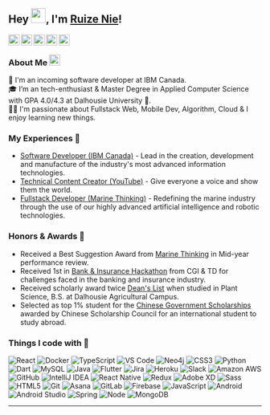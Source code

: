 ## Hey <img src="https://github.com/TheDudeThatCode/TheDudeThatCode/blob/master/Assets/Hi.gif" width="29px">, I'm [Ruize Nie](https://ruizenie.com/)! 

<a href="https://www.linkedin.com/in/ruize-nie-99b251140/">
  <img align="left" width="22px" src="https://cdn.jsdelivr.net/npm/simple-icons@v3/icons/linkedin.svg"  />
</a>
<a href="https://www.facebook.com/profile.php?id=100013284134591&ref=bookmarks" target="_blank">
  <img align="left" width="22px" src="https://cdn.jsdelivr.net/npm/simple-icons@v3/icons/facebook.svg" />
</a>
<a href="https://www.youtube.com/channel/UCWiC79M4FJ-Ylvk7lkk3n5A">
  <img align="left" width="22px" src="https://cdn.jsdelivr.net/npm/simple-icons@v3/icons/youtube.svg" />
</a>
<a href="mailto:ruize.nie@gmail.com">
  <img align="left" width="22px" src="https://cdn.jsdelivr.net/npm/simple-icons@v3/icons/gmail.svg" />
</a>
<a href="https://www.patreon.com/fullstackschool" target="_blank">
  <img align="left" width="22px" src="https://cdn.jsdelivr.net/npm/simple-icons@v3/icons/patreon.svg" />
</a>

<br />

### About Me <img src="https://emojis.slackmojis.com/emojis/images/1531849430/4246/blob-sunglasses.gif?1531849430" width="22"/>
💼 I'm an incoming software developer at IBM Canada. </br>
🎓 I’m an tech-enthusiast & Master Degree in Applied Computer Science with GPA 4.0/4.3 at Dalhousie University 🏫. </br>
👨‍💻 I'm passionate about Fullstack Web, Mobile Dev, Algorithm, Cloud & I enjoy learning new things. </br>

### My Experiences 🙌
- [Software Developer (IBM Canada)](https://www.ibm.com/ca-en) - Lead in the creation, development and manufacture of the industry's most advanced information technologies.
- [Technical Content Creator (YouTube)](https://www.youtube.com/channel/UCWiC79M4FJ-Ylvk7lkk3n5A) - Give everyone a voice and show them the world.
- [Fullstack Developer (Marine Thinking)](https://www.marinethinking.com/) - Redefining the marine industry through the use of our highly advanced artificial intelligence and robotic technologies.

### Honors & Awards 🏅
- Received a Best Suggestion Award from [Marine Thinking](https://www.marinethinking.com/) in Mid-year performance review.
- Received 1st in [Bank & Insurance Hackathon](https://www.hackathon.com/event/banking-and-insurance-hackathon-92216366635) from CGI & TD for challenges faced in the banking and insurance industry.
- Received scholarly award twice [Dean's List](http://dal.ca/) when studied in Plant Science, B.S. at Dalhousie Agricultural Campus.
- Selected as top 1% student for the [Chinese Government Scholarships](https://www.chinesescholarshipcouncil.com/) awarded by Chinese Scholarship Council for an international student to study abroad.

### Things I code with 🚀
![React](http://img.shields.io/badge/-React-61DAFB?style=flat-square&logo=react&logoColor=white)
![Docker](http://img.shields.io/badge/-Docker-2496ED?style=flat-square&logo=docker&logoColor=white)
![TypeScript](https://img.shields.io/badge/-TypeScript-007ACC?style=flat-square&logo=typescript&logoColor=white)
![VS Code](http://img.shields.io/badge/-VS%20Code-007ACC?style=flat-square&logo=visual-studio-code&logoColor=white)
![Neo4j](http://img.shields.io/badge/-Neo4j-008CC1?style=flat-square&logo=neo4j&logoColor=white)
![CSS3](https://img.shields.io/badge/-CSS3-%231572B6?style=flat-square&logo=css3)
![Python](http://img.shields.io/badge/-Python-3776AB?style=flat-square&logo=python&logoColor=white)
![Dart](https://img.shields.io/badge/-Dart-3776AB?style=flat-square&logo=dart&logoColor=white)
![MySQL](https://img.shields.io/badge/-MySQL-336791?style=flat-square&logo=mysql&logoColor=white)
![Java](http://img.shields.io/badge/-Java-007396?style=flat-square&logo=java)
![Flutter](https://img.shields.io/badge/-Flutter-02569B?style=flat-square&logo=flutter&logoColor=white)
![Jira](https://img.shields.io/badge/-Jira-0052CC?style=flat-square&logo=jira)
![Heroku](http://img.shields.io/badge/-heroku-6762A6?style=flat-square&logo=heroku&logoColor=white)
![Slack](https://img.shields.io/badge/-Slack-4A154B?style=flat-square&logo=slack)
![Amazon AWS](http://img.shields.io/badge/-Aamazon%20AWS-232F3E?style=flat-square&logo=amazon&logoColor=white)
![GitHub](https://img.shields.io/badge/-GitHub-181717?style=flat-square&logo=github)
![IntelliJ IDEA](http://img.shields.io/badge/-IntelliJ%20IDEA-000000?style=flat-square&logo=intellij-idea&logoColor=white)
![React Native](http://img.shields.io/badge/-React%20Native-61DAFB?style=flat-square&logo=react&color=black)
![Redux](https://img.shields.io/badge/-Redux-764ABC?style=flat-square&logo=redux&logoColor=white)
![Adobe XD](http://img.shields.io/badge/-Abode%20XD-E222AC?style=flat-square&logo=adobe-xd&logoColor=white)
![Sass](https://img.shields.io/badge/-Sass-%23CC6699?style=flat-square&logo=sass&logoColor=white)
![HTML5](https://img.shields.io/badge/-HTML5-%23E44D27?style=flat-square&logo=html5&logoColor=white)
![Git](https://img.shields.io/badge/-Git-%23F05032?style=flat-square&logo=git&logoColor=white)
![Asana](https://img.shields.io/badge/-Asana-F95353?style=flat-square&logo=asana)
![GitLab](https://img.shields.io/badge/-GitLab-FCA121?style=flat-square&logo=gitlab&logoColor=white)
![Firebase](https://img.shields.io/badge/-Firebase-FFCA28?style=flat-square&logo=firebase&logoColor=white)
![JavaScript](http://img.shields.io/badge/-JavaScript-F7DF1E?style=flat-square&logo=javascript&logoColor=white)
![Android](http://img.shields.io/badge/-Android-3DDC84?style=flat-square&logo=android&logoColor=white)
![Android Studio](http://img.shields.io/badge/-Android%20Studio-3DDC84?style=flat-square&logo=android-studio&logoColor=white)
![Spring](http://img.shields.io/badge/-Spring-6DB33F?style=flat-square&logo=spring&logoColor=white)
![Node](http://img.shields.io/badge/-Node-339933?style=flat-square&logo=node.js&logoColor=white)
![MongoDB](http://img.shields.io/badge/-MongoDB-47A248?style=flat-square&logo=mongodb&logoColor=white)

<!-- 
### Recently I'm coding in...

<a href="https://codestats.net/users/Rea2er">
  <img src='https://codestats-readme.wegfan.cn/history-graph/Rea2er?width=850&height=300&timezone=08:00&history_days=14&max_languages=9&language_colors=["3e4053","f15854","5da5da","faa43a","60bd68","f17cb0","b2912f","decf3f","b276b2","808080"]' alt="WEGFan's Code::Stats history graph" />
</a> -->

---

